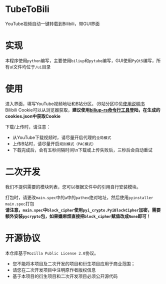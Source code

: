 # TubeToBili
YouTube视频自动一键转载到Bilibili，带GUI界面

# 实现
本程序使用`python`编写，主要使用`biliup`和`pytube`编写，GUI使用`PyQt5`编写，所有ui文件均位于`/ui`目录  
  
# 使用
进入界面，填写YouTube视频地址和B站分区。（B站分区ID见[使用说明书](https://www.bilibili.com/read/cv18327205)  
Bilibili Cookie可以从浏览器获取，**建议使用[biliup-rs命令行工具](https://github.com/ForgQi/biliup-rs/)登陆，在生成的cookies.json中获取Cookie**  
  
下载/上传时，请注意：
- 从YouTube下载视频时，请尽量开启代理的`全局模式`
- 上传B站时，请尽量开启`规则模式（PAC模式）`
- 下载完成后，会有五秒间隔时间\n下载或上传失败后，三秒后会自动重试
  
# 二次开发
我们不提供需要的模块列表，您可以根据文件中的引用自行安装模块。  
  
打包时，请更改`main.spec`中的`a`中的`pathex`绝对地址，然后使用`pyinstaller main.spec`打包  
**请注意，`main.spec`中`block_cipher`使用`pyi_crypto.PyiBlockCipher`加密，需要额外安装`pycrypto`包，如果嫌麻烦直接把`block_cipher`赋值改成`None`即可！**   
  
# 开源协议
本仓库基于`Mozilla Public License 2.0`协议。  
- 您不能将本项目及二次开发的项目和衍生项目应用于商业范围；  
- 请您在二次开发项目中注明原作者版权信息
- 基于本项目的衍生项目和二次开发项目必须公开源代码